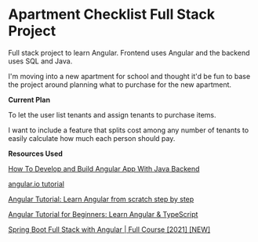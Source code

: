 # Apartment Checklist Full Stack Project
Full stack project to learn Angular. Frontend uses Angular and the backend uses SQL and Java.

I'm moving into a new apartment for school and thought it'd be fun to base the project around planning what to purchase for the new apartment.

**Current Plan**

To let the user list tenants and assign tenants to purchase items. 

I want to include a feature that splits cost among any number of tenants to easily calculate how much each person should pay.

**Resources Used**

[How To Develop and Build Angular App With Java Backend](https://medium.com/bb-tutorials-and-thoughts/how-to-develop-and-build-angular-app-with-java-backend-87fb603c6e17)

[angular.io tutorial](https://angular.io/tutorial/toh-pt0)

[Angular Tutorial: Learn Angular from scratch step by step](https://angular-templates.io/tutorials/about/learn-angular-from-scratch-step-by-step)

[Angular Tutorial for Beginners: Learn Angular & TypeScript](https://www.youtube.com/watch?v=k5E2AVpwsko)

[Spring Boot Full Stack with Angular | Full Course [2021] [NEW]](https://www.youtube.com/watch?v=Gx4iBLKLVHk)
